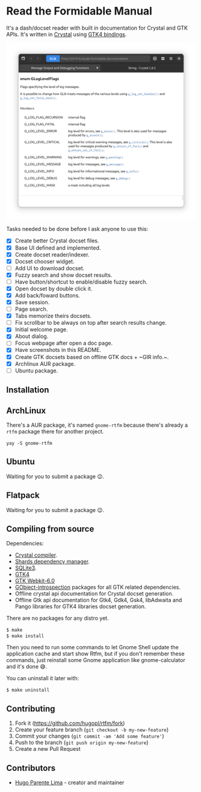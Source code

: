 # Read the Formidable Manual

It's a dash/docset reader with built in documentation for Crystal and GTK
APIs. It's written in [Crystal](https://crystal-lang.org/) using
[GTK4 bindings](https://github.com/hugopl/gtk4.cr).

<img align="center" src="./screenshots/prerelease.png" />

Tasks needed to be done before I ask anyone to use this:

- [x] Create better Crystal docset files.
- [x] Base UI defined and implemented.
- [x] Create docset reader/indexer.
- [x] Docset chooser widget.
- [ ] Add UI to download docset.
- [x] Fuzzy search and show docset results.
- [ ] Have button/shortcut to enable/disable fuzzy search.
- [x] Open docset by double click it.
- [x] Add back/foward buttons.
- [x] Save session.
- [ ] Page search.
- [x] Tabs memorize theirs docsets.
- [ ] Fix scrollbar to be always on top after search results change.
- [x] Initial welcome page.
- [x] About dialog.
- [ ] Focus webpage after open a doc page.
- [x] Have screenshots in this README.
- [x] Create GTK docsets based on offline GTK docs + ~GIR info.~.
- [x] Archlinux AUR package.
- [ ] Ubuntu package.

## Installation

## ArchLinux

There's a AUR package, it's named `gnome-rtfm` because there's already a `rtfm` package there for another project.

```
yay -S gnome-rtfm
```

## Ubuntu

Waiting for you to submit a package 😉️.

## Flatpack

Waiting for you to submit a package 😉️.

## Compiling from source

Dependencies:

- [Crystal compiler](https://github.com/crystal-lang/crystal).
- [Shards dependency manager](https://github.com/crystal-lang/shards).
- [SQLite3](https://sqlite.org/index.html).
- [GTK4](https://www.gtk.org/)
- [GTK Webkit-6.0](https://webkitgtk.org/)
- [GObject-introspection](https://gi.readthedocs.io/en/latest/) packages for all GTK related dependencies.
- Offline crystal api documentation for Crystal docset generation.
- Offline Gtk api documentation for Gtk4, Gdk4, Gsk4, libAdwaita and Pango libraries for GTK4 libraries docset generation.

There are no packages for any distro yet.

```
$ make
$ make install
```

Then you need to run some commands to let Gnome Shell update the application cache and start show Rtfm, but
if you don't remember these commands, just reinstall some Gnome application like gnome-calculator and it's done 😅️.

You can uninstall it later with:

```
$ make uninstall
```

## Contributing

1. Fork it (<https://github.com/hugopl/rtfm/fork>)
2. Create your feature branch (`git checkout -b my-new-feature`)
3. Commit your changes (`git commit -am 'Add some feature'`)
4. Push to the branch (`git push origin my-new-feature`)
5. Create a new Pull Request

## Contributors

- [Hugo Parente Lima](https://github.com/hugopl) - creator and maintainer

